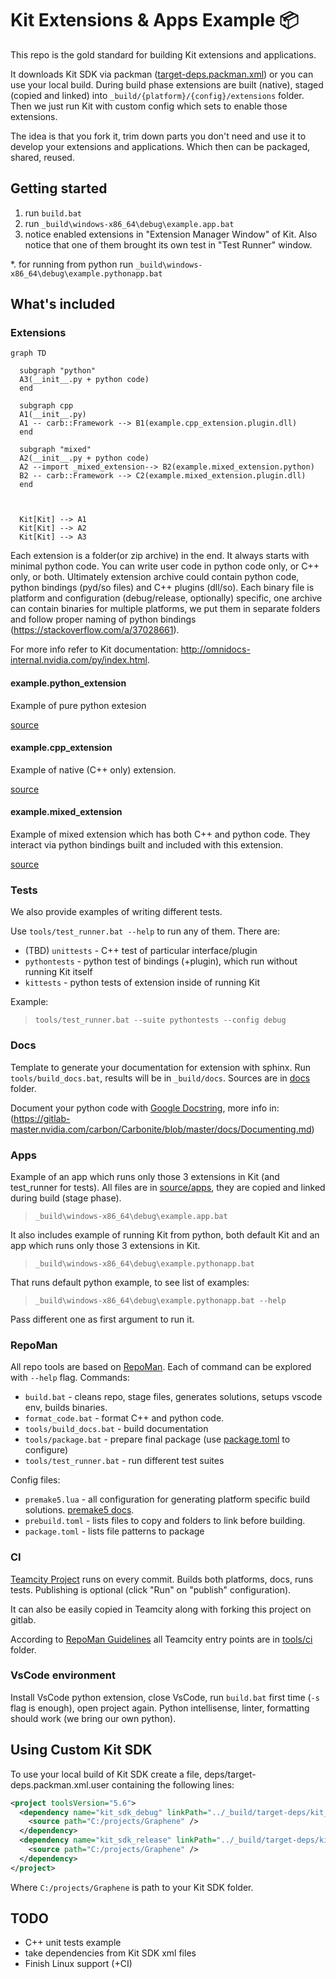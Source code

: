 # Kit Extensions & Apps Example :package:

This repo is the gold standard for building Kit extensions and applications.

It downloads Kit SDK via packman ([target-deps.packman.xml](deps/target-deps.packman.xml)) or you can use your local build. During build phase extensions are built (native), staged (copied and linked) into
`_build/{platform}/{config}/extensions` folder. Then we just run Kit with custom config which sets to enable those extensions.

The idea is that you fork it, trim down parts you don't need and use it to develop your extensions and applications. Which then can be packaged, shared, reused.


## Getting started

1. run `build.bat`
2. run `_build\windows-x86_64\debug\example.app.bat`
3. notice enabled extensions in "Extension Manager Window" of Kit. Also notice that one of them brought its own test in "Test Runner" window.

*. for running from python run `_build\windows-x86_64\debug\example.pythonapp.bat`

## What's included

### Extensions

```mermaid
graph TD

  subgraph "python"
  A3(__init__.py + python code)
  end

  subgraph cpp
  A1(__init__.py)
  A1 -- carb::Framework --> B1(example.cpp_extension.plugin.dll)
  end

  subgraph "mixed"
  A2(__init__.py + python code)
  A2 --import _mixed_extension--> B2(example.mixed_extension.python)
  B2 -- carb::Framework --> C2(example.mixed_extension.plugin.dll)
  end


  
  Kit[Kit] --> A1
  Kit[Kit] --> A2
  Kit[Kit] --> A3

```

Each extension is a folder(or zip archive) in the end. It always starts with minimal python code. You can write user code in python code only, or C++ only, or both. Ultimately extension archive could contain python code, python bindings (pyd/so files) and C++ plugins (dll/so). Each binary file is platform and configuration (debug/release, optionally) specific, one archive can contain binaries for multiple platforms, we put them in separate folders and follow proper naming of python bindings (https://stackoverflow.com/a/37028661).

For more info refer to Kit documentation: http://omnidocs-internal.nvidia.com/py/index.html.

#### example.python_extension

Example of pure python extesion

[source](source/extensions/example.python_extension)


#### example.cpp_extension

Example of native (C++ only) extension.

[source](source/extensions/example.cpp_extension)


#### example.mixed_extension

Example of mixed extension which has both C++ and python code. They interact via python bindings built and included with this extension.

[source](source/extensions/example.mixed_extension)


### Tests

We also provide examples of writing different tests. 

Use `tools/test_runner.bat --help` to run any of them. There are:

* (TBD) `unittests` - C++ test of particular interface/plugin
* `pythontests` - python test of bindings (+plugin), which run without running Kit itself
* `kittests` - python tests of extension inside of running Kit

Example:

> `tools/test_runner.bat --suite pythontests --config debug`


### Docs

Template to generate your documentation for extension with sphinx. Run `tools/build_docs.bat`, results will be in `_build/docs`. Sources are in [docs](docs) folder.

Document your python code with [Google Docstring](https://sphinxcontrib-napoleon.readthedocs.io/en/latest/example_google.html), more info in: (https://gitlab-master.nvidia.com/carbon/Carbonite/blob/master/docs/Documenting.md)


### Apps

Example of an app which runs only those 3 extensions in Kit (and test_runner for tests). All files are in [source/apps](source/apps), they are copied and linked during build (stage phase).

> `_build\windows-x86_64\debug\example.app.bat`

It also includes example of running Kit from python, both default Kit and an app which runs only those 3 extensions in Kit. 

> `_build\windows-x86_64\debug\example.pythonapp.bat`

That runs default python example, to see list of examples:

> `_build\windows-x86_64\debug\example.pythonapp.bat --help`

Pass different one as first argument to run it.


### RepoMan

All repo tools are based on [RepoMan](https://omniverse.gitlab-master-pages.nvidia.com/repo/repo_man/).
Each of command can be explored with `--help` flag.
Commands:

* `build.bat` - cleans repo, stage files, generates solutions, setups vscode env, builds binaries.
* `format_code.bat` - format C++ and python code.
* `tools/build_docs.bat` - build documentation
* `tools/package.bat` - prepare final package (use [package.toml](package.toml) to configure)
* `tools/test_runner.bat` - run different test suites

Config files:

* `premake5.lua` - all configuration for generating platform specific build solutions. [premake5 docs](https://github.com/premake/premake-core/wiki).
* `prebuild.toml` - lists files to copy and folders to link before building.
* `package.toml` - lists file patterns to package

### CI

[Teamcity Project](https://teamcity.nvidia.com/project/Omniverse_KitExtensions_Example?mode=builds) runs on every commit. Builds both platforms, docs, runs tests. Publishing is optional (click "Run" on "publish" configuration).

It can also be easily copied in Teamcity along with forking this project on gitlab.

According to [RepoMan Guidelines](https://omniverse.gitlab-master-pages.nvidia.com/repo/repo_man/manual/overview.html#core-principles) all Teamcity entry points are in [tools/ci](tools/ci) folder.


### VsCode environment

Install VsCode python extension, close VsCode, run `build.bat` first time (`-s` flag is enough), open project again. Python intellisense, linter, formatting should work (we bring our own python).


## Using Custom Kit SDK

To use your local build of Kit SDK create a file, deps/target-deps.packman.xml.user containing the following lines:

```xml
<project toolsVersion="5.6">
  <dependency name="kit_sdk_debug" linkPath="../_build/target-deps/kit_sdk_debug">
    <source path="C:/projects/Graphene" />
  </dependency>
  <dependency name="kit_sdk_release" linkPath="../_build/target-deps/kit_sdk_release">
    <source path="C:/projects/Graphene" />
  </dependency>
</project>
```

Where `C:/projects/Graphene` is path to your Kit SDK folder.

## TODO

* C++ unit tests example
* take dependencies from Kit SDK xml files
* Finish Linux support (+CI)
